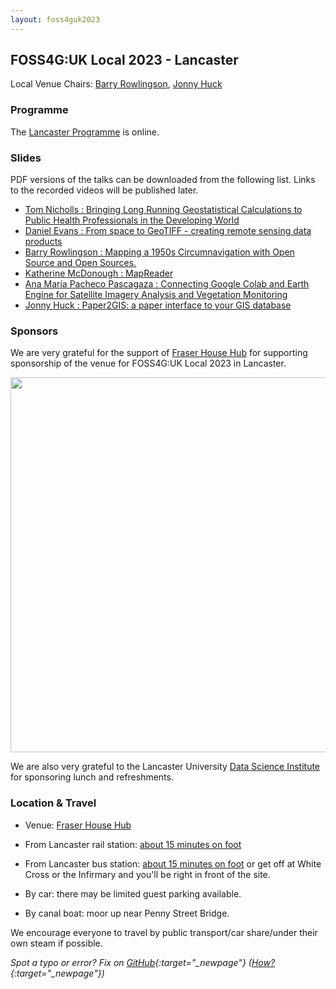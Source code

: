 ```yaml
---
layout: foss4guk2023
---
```


## FOSS4G:UK Local 2023 - Lancaster

Local Venue Chairs: [Barry Rowlingson](https://barry.rowlingson.com/contact.html), [Jonny Huck](https://jonnyhuck.co.uk/)


### Programme

The [Lancaster Programme](lancaster-programme.html) is online.

### Slides

PDF versions of the talks can be downloaded from the following list. Links to the recorded videos will be published later.

 * [Tom Nicholls : Bringing Long Running Geostatistical Calculations to Public Health Professionals in the Developing World](presentations/Lancaster-Nicholls.pdf)
 * [Daniel Evans : From space to GeoTIFF - creating remote sensing data products](presentations/Lancaster-Evans.pdf)
 * [Barry Rowlingson : Mapping a 1950s Circumnavigation with Open Source and Open Sources.](presentations/Lancaster-Rowlingson.pdf)
 * [Katherine McDonough : MapReader](presentations/Lancaster-McDonough.pdf)
 * [Ana María Pacheco Pascagaza : Connecting Google Colab and Earth Engine for Satellite Imagery Analysis and Vegetation Monitoring](presentations/Lancaster-Pascagaza.pdf)
 * [Jonny Huck : Paper2GIS: a paper interface to your GIS database](presentations/Lancaster-Huck.pdf)


### Sponsors

We are very grateful for the support of [Fraser House Hub](https://fraserhousehub.co.uk) for supporting sponsorship of the venue for FOSS4G:UK Local 2023 in Lancaster. <br>

<img src="images/fraser_house_hub.jpg" width="600" align="middle">


We are also very grateful to the Lancaster University [Data Science Institute](https://www.lancaster.ac.uk/dsi/) for sponsoring 
lunch and refreshments.<br>

### Location & Travel

* Venue: [Fraser House Hub](https://www.openstreetmap.org/#map=19/54.04438/-2.79759)

* From Lancaster rail station: [about 15 minutes on foot](https://www.openstreetmap.org/directions?engine=fossgis_valhalla_foot&route=54.0481%2C-2.8073%3B54.0444%2C-2.7976#map=16/54.0464/-2.8025)

* From Lancaster bus station: [about 15 minutes on foot](https://www.openstreetmap.org/directions?engine=fossgis_valhalla_foot&route=54.0505%2C-2.8007%3B54.0444%2C-2.7976#map=18/54.05002/-2.80047) or get off at White Cross or the Infirmary and you'll be right in front of 
the site.

* By car: there may be limited guest parking available.

* By canal boat: moor up near Penny Street Bridge.


We encourage everyone to travel by public transport/car share/under their own steam if possible.


*Spot a typo or error? Fix on [GitHub](https://github.com/osgeouk/website/blob/gh-pages/foss4guklocal2023/lancaster.md){:target="_newpage"} ([How?](https://uk.osgeo.org/editing-on-github){:target="_newpage"})*
